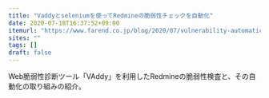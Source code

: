 ```yaml
---
title: "Vaddyとseleniumを使ってRedmineの脆弱性チェックを自動化"
date: 2020-07-18T16:37:52+09:00
itemurl: "https://www.farend.co.jp/blog/2020/07/vulnerability-automatic-check/"
sites: ""
tags: []
draft: false
---
```


Web脆弱性診断ツール「VAddy」を利用したRedmineの脆弱性検査と、その自動化の取り組みの紹介。
